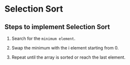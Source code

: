 # Selection Sort

## Steps to implement Selection Sort

1. Search for the `minimum element`.

2. Swap the minimum with the i element starting from 0.

3. Repeat until the array is sorted or reach the last element.